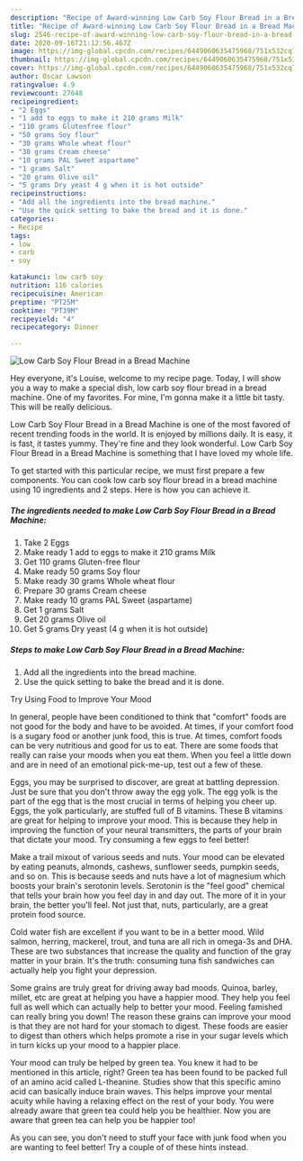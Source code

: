 ```yaml
---
description: "Recipe of Award-winning Low Carb Soy Flour Bread in a Bread Machine"
title: "Recipe of Award-winning Low Carb Soy Flour Bread in a Bread Machine"
slug: 2546-recipe-of-award-winning-low-carb-soy-flour-bread-in-a-bread-machine
date: 2020-09-16T21:12:56.467Z
image: https://img-global.cpcdn.com/recipes/6449060635475968/751x532cq70/low-carb-soy-flour-bread-in-a-bread-machine-recipe-main-photo.jpg
thumbnail: https://img-global.cpcdn.com/recipes/6449060635475968/751x532cq70/low-carb-soy-flour-bread-in-a-bread-machine-recipe-main-photo.jpg
cover: https://img-global.cpcdn.com/recipes/6449060635475968/751x532cq70/low-carb-soy-flour-bread-in-a-bread-machine-recipe-main-photo.jpg
author: Oscar Lawson
ratingvalue: 4.9
reviewcount: 27648
recipeingredient:
- "2 Eggs"
- "1 add to eggs to make it 210 grams Milk"
- "110 grams Glutenfree flour"
- "50 grams Soy flour"
- "30 grams Whole wheat flour"
- "30 grams Cream cheese"
- "10 grams PAL Sweet aspartame"
- "1 grams Salt"
- "20 grams Olive oil"
- "5 grams Dry yeast 4 g when it is hot outside"
recipeinstructions:
- "Add all the ingredients into the bread machine."
- "Use the quick setting to bake the bread and it is done."
categories:
- Recipe
tags:
- low
- carb
- soy

katakunci: low carb soy 
nutrition: 116 calories
recipecuisine: American
preptime: "PT25M"
cooktime: "PT39M"
recipeyield: "4"
recipecategory: Dinner

---
```



![Low Carb Soy Flour Bread in a Bread Machine](https://img-global.cpcdn.com/recipes/6449060635475968/751x532cq70/low-carb-soy-flour-bread-in-a-bread-machine-recipe-main-photo.jpg)

Hey everyone, it's Louise, welcome to my recipe page. Today, I will show you a way to make a special dish, low carb soy flour bread in a bread machine. One of my favorites. For mine, I'm gonna make it a little bit tasty. This will be really delicious.



Low Carb Soy Flour Bread in a Bread Machine is one of the most favored of recent trending foods in the world. It is enjoyed by millions daily. It is easy, it is fast, it tastes yummy. They're fine and they look wonderful. Low Carb Soy Flour Bread in a Bread Machine is something that I have loved my whole life.


To get started with this particular recipe, we must first prepare a few components. You can cook low carb soy flour bread in a bread machine using 10 ingredients and 2 steps. Here is how you can achieve it.

<!--inarticleads1-->

##### The ingredients needed to make Low Carb Soy Flour Bread in a Bread Machine:

1. Take 2 Eggs
1. Make ready 1 add to eggs to make it 210 grams Milk
1. Get 110 grams Gluten-free flour
1. Make ready 50 grams Soy flour
1. Make ready 30 grams Whole wheat flour
1. Prepare 30 grams Cream cheese
1. Make ready 10 grams PAL Sweet (aspartame)
1. Get 1 grams Salt
1. Get 20 grams Olive oil
1. Get 5 grams Dry yeast (4 g when it is hot outside)




<!--inarticleads2-->

##### Steps to make Low Carb Soy Flour Bread in a Bread Machine:

1. Add all the ingredients into the bread machine.
1. Use the quick setting to bake the bread and it is done.




Try Using Food to Improve Your Mood


In general, people have been conditioned to think that "comfort" foods are not good for the body and have to be avoided. At times, if your comfort food is a sugary food or another junk food, this is true. At times, comfort foods can be very nutritious and good for us to eat. There are some foods that really can raise your moods when you eat them. When you feel a little down and are in need of an emotional pick-me-up, test out a few of these.

Eggs, you may be surprised to discover, are great at battling depression. Just be sure that you don't throw away the egg yolk. The egg yolk is the part of the egg that is the most crucial in terms of helping you cheer up. Eggs, the yolk particularly, are stuffed full of B vitamins. These B vitamins are great for helping to improve your mood. This is because they help in improving the function of your neural transmitters, the parts of your brain that dictate your mood. Try consuming a few eggs to feel better!

Make a trail mixout of various seeds and nuts. Your mood can be elevated by eating peanuts, almonds, cashews, sunflower seeds, pumpkin seeds, and so on. This is because seeds and nuts have a lot of magnesium which boosts your brain's serotonin levels. Serotonin is the "feel good" chemical that tells your brain how you feel day in and day out. The more of it in your brain, the better you'll feel. Not just that, nuts, particularly, are a great protein food source.

Cold water fish are excellent if you want to be in a better mood. Wild salmon, herring, mackerel, trout, and tuna are all rich in omega-3s and DHA. These are two substances that increase the quality and function of the gray matter in your brain. It's the truth: consuming tuna fish sandwiches can actually help you fight your depression. 

Some grains are truly great for driving away bad moods. Quinoa, barley, millet, etc are great at helping you have a happier mood. They help you feel full as well which can actually help to better your mood. Feeling famished can really bring you down! The reason these grains can improve your mood is that they are not hard for your stomach to digest. These foods are easier to digest than others which helps promote a rise in your sugar levels which in turn kicks up your mood to a happier place.

Your mood can truly be helped by green tea. You knew it had to be mentioned in this article, right? Green tea has been found to be packed full of an amino acid called L-theanine. Studies show that this specific amino acid can basically induce brain waves. This helps improve your mental acuity while having a relaxing effect on the rest of your body. You were already aware that green tea could help you be healthier. Now you are aware that green tea can help you be happier too!

As you can see, you don't need to stuff your face with junk food when you are wanting to feel better! Try  a  couple of  of  these  hints  instead.


